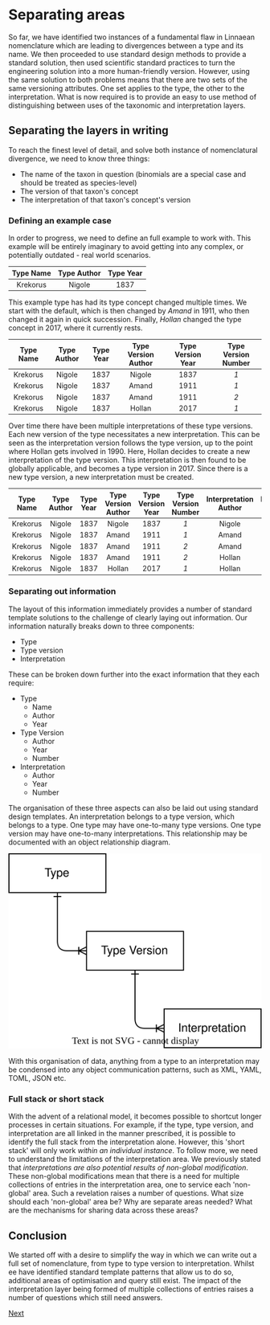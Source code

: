 # Separating areas
So far, we have identified two instances of a fundamental flaw in Linnaean nomenclature which are leading to divergences between a type and its name. We then proceeded to use standard design methods to provide a standard solution, then used scientific standard practices to turn the engineering solution into a more human-friendly version. However, using the same solution to both problems means that there are two sets of the same versioning attributes. One set applies to the type, the other to the interpretation. What is now required is to provide an easy to use method of distinguishing between uses of the taxonomic and interpretation layers.

## Separating the layers in writing
To reach the finest level of detail, and solve both instance of nomenclatural divergence, we need to know three things:
- The name of the taxon in question (binomials are a special case and should be treated as species-level)
- The version of that taxon's concept
- The interpretation of that taxon's concept's version

### Defining an example case
In order to progress, we need to define an full example to work with. This example will be entirely imaginary to avoid getting into any complex, or potentially outdated - real world scenarios.

|Type Name|Type Author|Type Year|
|:-:|:-:|:-:|
|Krekorus|Nigole|1837|

This example type has had its type concept changed multiple times. We start with the default, which is then changed by *Amand* in 1911, who then changed it again in quick succession. Finally, *Hollan* changed the type concept in 2017, where it currently rests.

|Type Name|Type Author|Type Year|Type Version Author|Type Version Year|Type Version Number|
|:-:|:-:|:-:|:-:|:-:|:-:|
|Krekorus|Nigole|1837|Nigole|1837|*1*|
|Krekorus|Nigole|1837|Amand|1911|*1*|
|Krekorus|Nigole|1837|Amand|1911|*2*|
|Krekorus|Nigole|1837|Hollan|2017|*1*|

Over time there have been multiple interpretations of these type versions. Each new version of the type necessitates a new interpretation. This can be seen as the interpretation version follows the type version, up to the point where Hollan gets involved in 1990. Here, Hollan decides to create a new interpretation of the type version. This interpretation is then found to be globally applicable, and becomes a type version in 2017. Since there is a new type version, a new interpretation must be created.

|Type Name|Type Author|Type Year|Type Version Author|Type Version Year|Type Version Number|Interpretation Author|Interpretation Year|Interpretation Number|
|:-:|:-:|:-:|:-:|:-:|:-:|:-:|:-:|:-:|
|Krekorus|Nigole|1837|Nigole|1837|*1*|Nigole|1837|*1*|
|Krekorus|Nigole|1837|Amand|1911|*1*|Amand|1911|*1*|
|Krekorus|Nigole|1837|Amand|1911|*2*|Amand|1911|*2*|
|Krekorus|Nigole|1837|Amand|1911|*2*|Hollan|1990|*1*|
|Krekorus|Nigole|1837|Hollan|2017|*1*|Hollan|2017|*1*|

### Separating out information
The layout of this information immediately provides a number of standard template solutions to the challenge of clearly laying out information. Our information naturally breaks down to three components:
- Type
- Type version
- Interpretation

These can be broken down further into the exact information that they each require:

- Type
    - Name
    - Author
    - Year
- Type Version
    - Author
    - Year
    - Number
- Interpretation
    - Author
    - Year
    - Number

The organisation of these three aspects can also be laid out using standard design templates. An interpretation belongs to a type version, which belongs to a type. One type may have one-to-many type versions. One type version may have one-to-many interpretations. This relationship may be documented with an object relationship diagram.

![](./image/ord.drawio.svg)

With this organisation of data, anything from a type to an interpretation may be condensed into any object communication patterns, such as XML, YAML, TOML, JSON etc.

### Full stack or short stack
With the advent of a relational model, it becomes possible to shortcut longer processes in certain situations. For example, if the type, type version, and interpretation are all linked in the manner prescribed, it is possible to identify the full stack from the interpretation alone. However, this 'short stack' will only work *within an individual instance*. To follow more, we need to understand the limitations of the interpretation area. We previously stated that *interpretations are also potential results of non-global modification*. These non-global modifications mean that there is a need for multiple collections of entries in the interpretation area, one to service each 'non-global' area. Such a revelation raises a number of questions. What size should each 'non-global' area be? Why are separate areas needed? What are the mechanisms for sharing data across these areas?

## Conclusion
We started off with a desire to simplify the way in which we can write out a full set of nomenclature, from type to type version to interpretation. Whilst ee have identified standard template patterns that allow us to do so, additional areas of optimisation and query still exist. The impact of the interpretation layer being formed of multiple collections of entries raises a number of questions which still need answers.

[Next](./non-global-areas.md)